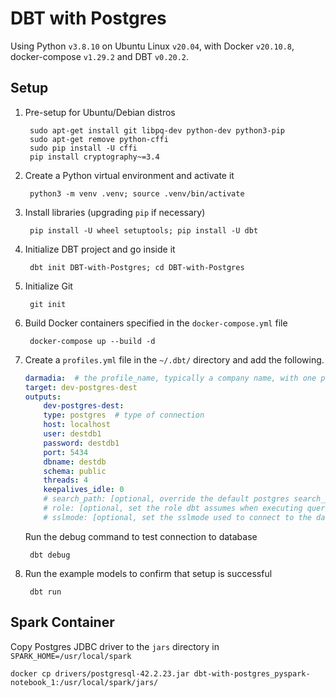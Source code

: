 # DBT with Postgres

Using Python `v3.8.10` on Ubuntu Linux `v20.04`, with Docker `v20.10.8`,
docker-compose `v1.29.2` and DBT `v0.20.2`.

## Setup

1. Pre-setup for Ubuntu/Debian distros

        sudo apt-get install git libpq-dev python-dev python3-pip
        sudo apt-get remove python-cffi
        sudo pip install -U cffi
        pip install cryptography~=3.4

2. Create a Python virtual environment and activate it

        python3 -m venv .venv; source .venv/bin/activate

3. Install libraries (upgrading `pip` if necessary)

        pip install -U wheel setuptools; pip install -U dbt

4. Initialize DBT project and go inside it

        dbt init DBT-with-Postgres; cd DBT-with-Postgres

5. Initialize Git

        git init

6. Build Docker containers specified in the `docker-compose.yml` file

        docker-compose up --build -d

7. Create a  `profiles.yml` file in the `~/.dbt/` directory and add the
   following.

    ```yaml
    darmadia:  # the profile_name, typically a company name, with one profile for each warehouse
    target: dev-postgres-dest
    outputs:
        dev-postgres-dest:
        type: postgres  # type of connection
        host: localhost  
        user: destdb1
        password: destdb1
        port: 5434
        dbname: destdb
        schema: public
        threads: 4
        keepalives_idle: 0
        # search_path: [optional, override the default postgres search_path]
        # role: [optional, set the role dbt assumes when executing queries]
        # sslmode: [optional, set the sslmode used to connect to the database]
    ```

    Run the debug command to test connection to database

        dbt debug

8. Run the example models to confirm that setup is successful

        dbt run

## Spark Container

Copy Postgres JDBC driver to the `jars` directory in `SPARK_HOME=/usr/local/spark`

    docker cp drivers/postgresql-42.2.23.jar dbt-with-postgres_pyspark-notebook_1:/usr/local/spark/jars/
